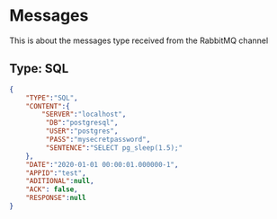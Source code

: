 # Messages

This is about the messages type received from the RabbitMQ channel

## Type: SQL

```json
{
    "TYPE":"SQL",
    "CONTENT":{
        "SERVER":"localhost",
         "DB":"postgresql",
         "USER":"postgres",
         "PASS":"mysecretpassword",
         "SENTENCE":"SELECT pg_sleep(1.5);"
    },
    "DATE":"2020-01-01 00:00:01.000000-1",
    "APPID":"test",
    "ADITIONAL":null,
    "ACK": false,
    "RESPONSE":null
}
```
